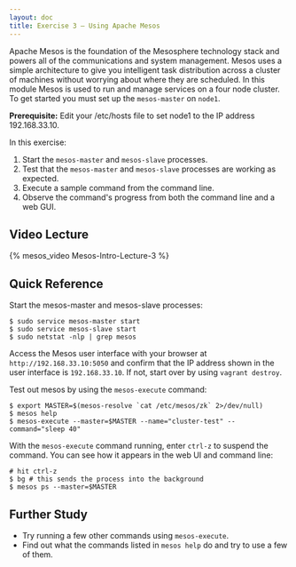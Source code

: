 ```yaml
---
layout: doc
title: Exercise 3 – Using Apache Mesos
---
```


Apache Mesos is the foundation of the Mesosphere technology stack and powers all of the communications and
system management.  Mesos uses a simple architecture to give you
intelligent task distribution across a cluster of machines without worrying about where they are
scheduled.  In this module Mesos is used to run and manage services on a four
node cluster.  To get started you must set up the ``mesos-master`` on ``node1``.

**Prerequisite:**
Edit your /etc/hosts file to set node1 to the IP address 192.168.33.10.

In this exercise:

1. Start the ``mesos-master`` and ``mesos-slave`` processes.
2. Test that the ``mesos-master`` and ``mesos-slave`` processes are working as expected.
3. Execute a sample command from the command line.
4. Observe the command's progress from both the command line and a web GUI.


Video Lecture
-------------

{% mesos_video Mesos-Intro-Lecture-3 %}


Quick Reference
---------------

Start the mesos-master and mesos-slave processes:

```
$ sudo service mesos-master start
$ sudo service mesos-slave start
$ sudo netstat -nlp | grep mesos
```

Access the Mesos user interface with your browser at ``http://192.168.33.10:5050`` and confirm that the IP address shown in the user interface is ``192.168.33.10``.  If not, start over by using ``vagrant destroy``.


Test out mesos by using the ``mesos-execute`` command:

```
$ export MASTER=$(mesos-resolve `cat /etc/mesos/zk` 2>/dev/null)
$ mesos help
$ mesos-execute --master=$MASTER --name="cluster-test" --command="sleep 40"
```

With the ``mesos-execute`` command running,  enter ``ctrl-z`` to suspend the command. You can see how it appears in the web UI and command line:

```
# hit ctrl-z
$ bg # this sends the process into the background
$ mesos ps --master=$MASTER
```

Further Study
-------------

* Try running a few other commands using ``mesos-execute``.
* Find out what the commands listed in ``mesos help`` do and try to use a few of them.

